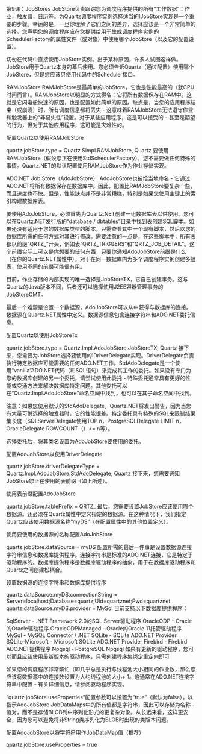 第9课：JobStores
JobStore负责跟踪您为调度程序提供的所有“工作数据”：作业，触发器，日历等。为Quartz调度程序实例选择适当的IJobStore实现是一个重要的步骤。幸运的是，一旦你理解了它们之间的差异，选择应该是一个非常简单的选择。您声明您的调度程序应在您提供给用于生成调度程序实例的SchedulerFactory的属性文件（或对象）中使用哪个JobStore（以及它的配置设置）。

切勿在代码中直接使用JobStore实例。出于某种原因，许多人试图这样做。JobStore用于Quartz本身的幕后使用。您必须告诉Quartz（通过配置）使用哪个JobStore，但是您应该只使用代码中的Scheduler接口。

RAMJobStore
RAMJobStore是最简单的JobStore，它也是性能最高的（就CPU时间而言）。RAMJobStore以明显的方式得名：它将所有数据保存在RAM中。这就是它闪电般快速的原因，也是配置如此简单的原因。缺点是，当您的应用程序结束（或崩溃）时，所有调度信息都将丢失 - 这意味着RAMJobStore无法遵守作业和触发器上的“非易失性”设置。对于某些应用程序，这是可以接受的 - 甚至是期望的行为，但对于其他应用程序，这可能是灾难性的。

配置Quartz以使用RAMJobStore

quartz.jobStore.type = Quartz.Simpl.RAMJobStore, Quartz
要使用RAMJobStore（假设您正在使用StdSchedulerFactory），您不需要做任何特殊的事情。Quartz.NET的默认配置使用RAMJobStore作为作业存储实现。

ADO.NET Job Store（AdoJobStore）
AdoJobStore也被恰当地命名 - 它通过ADO.NET将所有数据保存在数据库中。因此，配置比RAMJobStore要复杂一些，而且速度也不快。但是，性能缺点并不是非常糟糕，特别是如果您使用主键上的索引构建数据库表。

要使用AdoJobStore，必须首先为Quartz.NET创建一组数据库表以供使用。您可以在Quartz.NET发行版的“database / dbtables”目录中找到表创建SQL脚本。如果还没有适用于您的数据库类型的脚本，只需查看其中一个现有脚本，然后以您的数据库所需的任何方式对其进行修改。需要注意的一点是，在这些脚本中，所有表都以前缀“QRTZ_”开头，例如表“QRTZ_TRIGGERS”和“QRTZ_JOB_DETAIL”。这个前缀实际上可以是你想要的任何东西，只要你通知AdoJobStore前缀是什么（在你的Quartz.NET属性中）。对于在同一数据库内为多个调度程序实例创建多组表，使用不同的前缀可能很有用。

目前，作业存储的内部实现的唯一选择是JobStoreTX，它自己创建事务。这与Quartz的Java版本不同，后者还可以选择使用J2EE容器管理事务的JobStoreCMT。

最后一个难题是设置一个数据源，AdoJobStore可以从中获得与数据库的连接。数据源在Quartz.NET属性中定义。数据源信息包含连接字符串和ADO.NET委托信息。

配置Quartz以使用JobStoreTx

quartz.jobStore.type = Quartz.Impl.AdoJobStore.JobStoreTX, Quartz
接下来，您需要为JobStore选择要使用的IDriverDelegate实现。DriverDelegate负责执行特定数据库可能需要的任何ADO.NET工作。StdAdoDelegate是一个使用“vanilla”ADO.NET代码（和SQL语句）来完成其工作的委托。如果没有专门为您的数据库创建的另一个委托，请尝试使用此委托 - 特殊委托通常具有更好的性能或变通方法来解决数据库特定问题。其他委托可以在“Quartz.Impl.AdoJobStore”命名空间中找到，也可以在其子命名空间中找到。

注意：如果您使用默认的StdAdoDelegate，Quartz.NET将发出警告，因为当您有大量可供选择的触发器时，它的性能很差。特定委托具有特殊的SQL来限制结果集长度（SQLServerDelegate使用TOP n，PostgreSQLDelegate LIMIT n，OracleDelegate ROWCOUNT（）<= n等）。

选择委托后，将其类名设置为AdoJobStore要使用的委托。

配置AdoJobStore以使用DriverDelegate

quartz.jobStore.driverDelegateType = Quartz.Impl.AdoJobStore.StdAdoDelegate, Quartz
接下来，您需要通知JobStore您正在使用的表前缀（如上所述）。

使用表前缀配置AdoJobStore

quartz.jobStore.tablePrefix = QRTZ_
最后，您需要设置JobStore应该使用哪个数据源。还必须在Quartz属性中定义指定的数据源。在这种情况下，我们指定Quartz应该使用数据源名称“myDS”（在配置属性中的其他位置定义）。

使用要使用的数据源的名称配置AdoJobStore

quartz.jobStore.dataSource = myDS
配置所需的最后一件事是设置数据源连接字符串信息和数据库提供程序。连接字符串是标准的ADO.NET连接，它是特定于驱动程序的。数据库提供程序是数据库驱动程序的抽象，用于在数据库驱动程序和Quartz之间创建松耦合。

设置数据源的连接字符串和数据库提供程序

 quartz.dataSource.myDS.connectionString = Server=localhost;Database=quartz;Uid=quartznet;Pwd=quartznet
 quartz.dataSource.myDS.provider = MySql
目前支持以下数据库提供程序：

SqlServer - .NET Framework 2.0的SQL Server驱动程序
OracleODP - Oracle的Oracle驱动程序
OracleODPManaged - Oracle的Oracle 11托管驱动程序
MySql - MySQL Connector / .NET
SQLite - SQLite ADO.NET Provider
SQLite-Microsoft - Microsoft SQLite ADO.NET Provider
Firebird - Firebird ADO.NET提供程序
Npgsql - PostgreSQL Npgsql
如果有更新的驱动程序，您可以而且应该使用最新版本的驱动程序，只需创建程序集绑定重定向即可

如果您的调度程序非常繁忙（即几乎总是执行与线程池大小相同的作业数，那么您应该将数据源中的连接数设置为大约线程池的大小+ 1。这通常在ADO.NET连接字符串中配置 - 有关详细信息，请参阅驱动程序实现。

“quartz.jobStore.useProperties”配置参数可以设置为“true”（默认为false），以指示AdoJobStore JobDataMaps中的所有值都是字符串，因此可以存储为名称 - 值对，而不是存储BLOB列中序列化形式的更复杂对象。从长远来看，这样更安全，因为您可以避免将非String类序列化为BLOB时出现的类版本问题。

配置AdoJobStore以将字符串用作JobDataMap值（推荐）

quartz.jobStore.useProperties = true